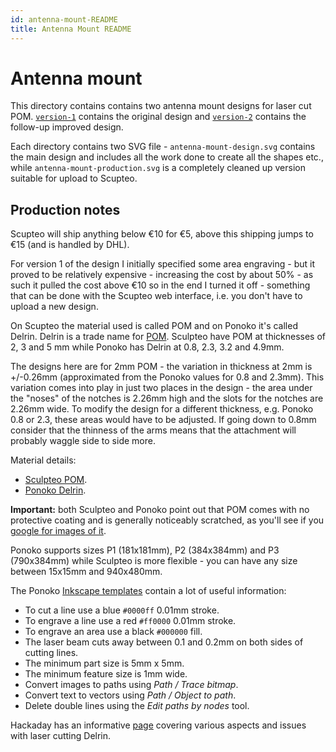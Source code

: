 ```yaml
---
id: antenna-mount-README
title: Antenna Mount README
---
```


Antenna mount
=============

This directory contains contains two antenna mount designs for laser cut POM. [`version-1`](version-1/antenna-mount-v1-README) contains the original design and [`version-2`](version-2/antenna-mount-v2-README) contains the follow-up improved design.

Each directory contains two SVG file - `antenna-mount-design.svg` contains the main design and includes all the work done to create all the shapes etc., while `antenna-mount-production.svg` is a completely cleaned up version suitable for upload to Scupteo.

Production notes
----------------

Scupteo will ship anything below &euro;10 for &euro;5, above this shipping jumps to &euro;15 (and is handled by DHL).

For version 1 of the design I initially specified some area engraving - but it proved to be relatively expensive - increasing the cost by about 50% - as such it pulled the cost above &euro;10 so in the end I turned it off - something that can be done with the Scupteo web interface, i.e. you don't have to upload a new design.

On Scupteo the material used is called POM and on Ponoko it's called Delrin. Delrin is a trade name for [POM](https://en.wikipedia.org/wiki/Polyoxymethylene). Sculpteo have POM at thicknesses of 2, 3 and 5 mm while Ponoko has Delrin at 0.8, 2.3, 3.2 and 4.9mm.

The designs here are for 2mm POM - the variation in thickness at 2mm is +/-0.26mm (approximated from the Ponoko values for 0.8 and 2.3mm). This variation comes into play in just two places in the design - the area under the "noses" of the notches is 2.26mm high and the slots for the notches are 2.26mm wide. To modify the design for a different thickness, e.g. Ponoko 0.8 or 2.3, these areas would have to be adjusted. If going down to 0.8mm consider that the thinness of the arms means that the attachment will probably waggle side to side more.

Material details:

* [Sculpteo POM](https://www.sculpteo.com/en/lasercutting/laser-cutting-materials/pom-material/).
* [Ponoko Delrin](https://www.ponoko.com/make-and-sell/show-material/66-delrin-white).

**Important:** both Sculpteo and Ponoko point out that POM comes with no protective coating and is generally noticeably scratched, as you'll see if you [google for images of it](https://www.google.com/search?q=delrin&tbm=isch).

Ponoko supports sizes P1 (181x181mm), P2 (384x384mm) and P3 (790x384mm) while Sculpteo is more flexible - you can have any size between 15x15mm and 940x480mm.

The Ponoko [Inkscape templates](https://www.ponoko.com/templates/all_product_design_templates_inkscape.zip) contain a lot of useful information:

* To cut a line use a blue `#0000ff` 0.01mm stroke.
* To engrave a line use a red `#ff0000` 0.01mm stroke.
* To engrave an area use a black `#000000` fill.
* The laser beam cuts away between 0.1 and 0.2mm on both sides of cutting lines.
* The minimum part size is 5mm x 5mm.
* The minimum feature size is 1mm wide.
* Convert images to paths using _Path / Trace bitmap_.
* Convert text to vectors using _Path / Object to path_.
* Delete double lines using the _Edit paths by nodes_ tool.

Hackaday has an informative [page](http://hackaday.com/2015/09/22/drawbacks-of-lased-delrin-and-how-to-slip-around-them/) covering various aspects and issues with laser cutting Delrin.
